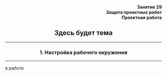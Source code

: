 <div align="right"><h4>Занятие 29</br>Защита проектных работ</br>
Проектная работа</h4></div>

<div align="center"><h2>Здесь будет тема</h2></div>

***
<h3><div align="center">1. Настройка рабочего окружения</div></h3>

***

в работе
